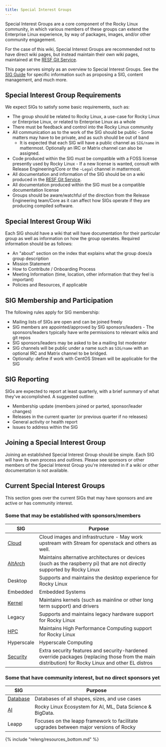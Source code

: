 ```yaml
---
title: Special Interest Groups
---
```


Special Interest Groups are a core component of the Rocky Linux community, in
which various members of these groups can extend the Enterprise Linux experience,
by way of packages, images, and/or other community engagement.

For the case of this wiki, Special Interest Groups are recommended not to have
direct wiki pages, but instead maintain their own wiki pages, maintained at
the [RESF Git Service](https://git.resf.org).

This page serves simply as an overview to Special Interest Groups. See the
[SIG Guide](sig_guide/index.md) for specific information such as proposing a SIG,
content management, and much more.

## Special Interest Group Requirements

We expect SIGs to satisfy some basic requirements, such as:

* The group should be related to Rocky Linux, a use-case for Rocky Linux or Enterprise Linux, or related to Enterprise Linux as a whole
* There must be feedback and control into the Rocky Linux community
* All communication as to the work of the SIG should be public - Some matters may have to be private, and as such should be out of band
    * It is expected that each SIG will have a public channel as `SIG/name` in mattermost. Optionally an IRC or Matrix channel can also be assigned.
* Code produced within the SIG must be compatible with a FOSS license presently used by Rocky Linux - If a new license is wanted, consult with Release Engineering/Core or the `~Legal` channel in mattermost.
* All documentation and information of the SIG should be on a wiki produced in the [RESF Git Service](https://git.resf.org).
* All documentation produced within the SIG must be a compatible documentation license
* Groups should be aware/watchful of the direction from the Release Engineering team/Core as it can affect how SIGs operate if they are producing compiled software.

## Special Interest Group Wiki

Each SIG should have a wiki that will have documentation for their particular group as well as information on how the group operates. Required information should be as follows:

* An "about" section on the index that explains what the group does/a group description
* Mission Statement
* How to Contribute / Onboarding Process
* Meeting Information (time, location, other information that they feel is important)
* Policies and Resources, if applicable

## SIG Membership and Participation

The following rules apply for SIG membership:

* Mailing lists of SIGs are open and can be joined freely
* SIG members are appointed/approved by SIG sponsors/leaders - The sponsors/leaders typically have write permissions to relevant wikis and git repos
* SIG sponsors/leaders may be asked to be a mailing list moderator
* SIG channels will be public under a name such as `SIG/name` with an optional IRC and Matrix channel to be bridged.
* Optionally: define if work with CentOS Stream will be applicable for the SIG

## SIG Reporting

SIGs are expected to report at least quarterly, with a brief summary of what they've accomplished. A suggested outline:

* Membership update (members joined or parted, sponsor/leader changes)
* Releases in the current quarter (or previous quarter if no releases)
* General activity or health report
* Issues to address within the SIG

## Joining a Special Interest Group

Joining an established Special Interest Group should be simple. Each SIG will
have its own process and outlines. Please see sponsors or other members of the
Special Interest Group you're interested in if a wiki or other documentation
is not available.

## Current Special Interest Groups

This section goes over the current SIGs that may have sponsors and are active or has community interest.

### Some that may be established with sponsors/members

| SIG                                          | Purpose                                                                                                                                                   |
|----------------------------------------------|-----------------------------------------------------------------------------------------------------------------------------------------------------------|
| [Cloud](https://sig-cloud.rocky.page/)       | Cloud images and infrastructure - May work upstream with Stream for openstack and others as well.                                                         |
| [AltArch](https://sig-altarch.rocky.page/)   | Maintains alternative architectures or devices (such as the raspberry pi) that are not directly supported by Rocky Linux                                  |
| Desktop                                      | Supports and maintains the desktop experience for Rocky Linux                                                                                             |
| Embedded                                     | Embedded Systems                                                                                                                                          |
| [Kernel](https://sig-kernel.rocky.page/)     | Maintains kernels (such as mainline or other long term support) and drivers                                                                               |
| Legacy                                       | Supports and maintains legacy hardware support for Rocky Linux                                                                                            |
| [HPC](https://sig-hpc.rocky.page/)           | Maintains High Performance Computing support for Rocky Linux                                                                                              |
| Hyperscale                                   | Hyperscale Computing                                                                                                                                      |
| [Security](https://sig-security.rocky.page/) | Extra security features and security-hardened override packages (replacing those from the main distribution) for Rocky Linux and other EL distros         |

### Some that have community interest, but no direct sponsors yet

| SIG                                         | Purpose                                                                                          |
|---------------------------------------------|--------------------------------------------------------------------------------------------------|
| [Database](https://sig-database.rocky.page) | Databases of all shapes, sizes, and use cases                                                    |
| [AI](https://sig-ai.rocky.page/)            | Rocky Linux Ecosystem for AI, ML, Data Science & BigData.                                        |
| Leapp                                       | Focuses on the leapp framework to facilitate upgrades between major versions of Rocky            |

{% include "releng/resources_bottom.md" %}
